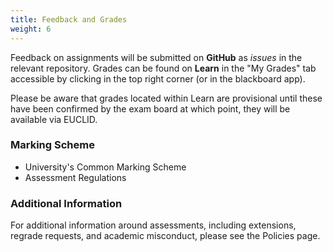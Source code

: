 ```yaml
---
title: Feedback and Grades
weight: 6
---
```


Feedback on assignments will be submitted on __GitHub__ as _issues_ in the relevant repository. Grades can be found on __Learn__ in the "My Grades" tab accessible by clicking in the top right corner (or in the blackboard app).

Please be aware that grades located within Learn are provisional until these have been confirmed by the exam board at which point, they will be available via EUCLID.

### Marking Scheme

<ul>
  <li><a id="UCMS">University's Common Marking Scheme</a></li>
  <li><a id="assessReg">Assessment Regulations</a></li>
</ul>

### Additional Information

For additional information around assessments, including extensions, regrade requests, and academic misconduct, please see the <a id="policies">Policies</a> page.